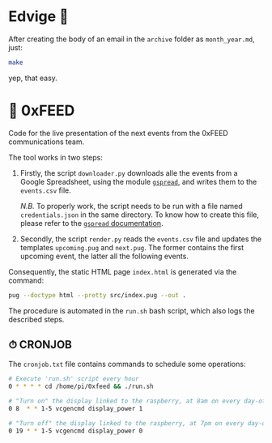 # Edvige 🦉

After creating the body of an email in the `archive` folder as `month_year.md`, just:

```bash
make
```

yep, that easy.

# 🤖 0xFEED

Code for the live presentation of the next events
from the 0xFEED communications team.

The tool works in two steps:

1. Firstly, the script `downloader.py` downloads alle the events from a Google Spreadsheet, using the module [`gspread`](https://github.com/burnash/gspread), and writes them to the `events.csv` file.

    *N.B.* To properly work, the script needs to be run with a file named `credentials.json` in the same directory. To know how to create this file, please refer to the [`gspread` documentation](https://docs.gspread.org/en/latest/oauth2.html).

2. Secondly, the script `render.py` reads the `events.csv` file
and updates the templates `upcoming.pug` and `next.pug`. The
former contains the first upcoming event, the latter all the
following events.

Consequently, the static HTML page `index.html` is generated
via the command:
```bash
pug --doctype html --pretty src/index.pug --out .
```

The procedure is automated in the `run.sh` bash script, which also logs the described steps.

## ⏱ CRONJOB

The `cronjob.txt` file contains commands to schedule some operations:

```bash
# Execute 'run.sh' script every hour
0 * * * * cd /home/pi/0xfeed && ./run.sh

# "Turn on" the display linked to the raspberry, at 8am on every day-of-week from Monday through Friday.
0 8  * * 1-5 vcgencmd display_power 1

# "Turn off" the display linked to the raspberry, at 7pm on every day-of-week from Monday through Friday.
0 19 * * 1-5 vcgencmd display_power 0
```

